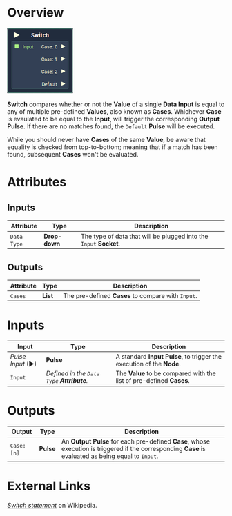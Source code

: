 # Overview

![](../../../.gitbook/assets/node-switch.png)

**Switch** compares whether or not the **Value** of a single **Data Input** is equal to any of multiple pre-defined **Values**, also known as **Cases**. Whichever **Case** is evaulated to be equal to the **Input**, will trigger the corresponding **Output Pulse**. If there are no matches found, the `Default` **Pulse** will be executed.

While you should never have **Cases** of the same **Value**, be aware that equality is checked from top-to-bottom; meaning that if a match has been found, subsequent **Cases** won't be evaluated.

# Attributes

## Inputs

|Attribute|Type|Description|
|---|---|---|
|`Data Type`|**Drop-down**|The type of data that will be plugged into the `Input` **Socket**.|

## Outputs

|Attribute|Type|Description|
|---|---|---|
|`Cases`|**List**|The pre-defined **Cases** to compare with `Input`.|


# Inputs

|Input|Type|Description|
|---|---|---|
|*Pulse Input* (►)|**Pulse**|A standard **Input Pulse**, to trigger the execution of the **Node**.|
|`Input`|*Defined in the `Data Type` **Attribute**.*|The **Value** to be compared with the list of pre-defined **Cases**.|

# Outputs

|Output|Type|Description|
|---|---|---|
|`Case: [n]`|**Pulse**|An **Output Pulse** for each pre-defined **Case**, whose execution is triggered if the corresponding **Case** is evaluated as being equal to `Input`.|

# External Links

[*Switch statement*](https://en.wikipedia.org/wiki/Switch_statement) on Wikipedia.